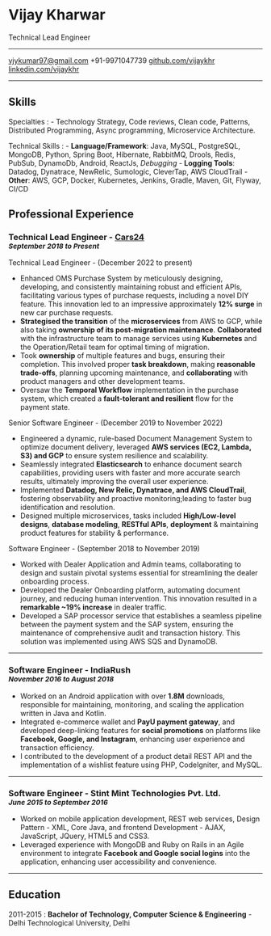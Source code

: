 <div id='title'>

Vijay Kharwar
============

Technical Lead Engineer

</div>


<div id='links'>

-------------------                                                 ----------------------------
<vjykumar97@gmail.com>                                                            +91-9971047739
[github.com/vijaykhr](https://github.com/vjycool97)                               [linkedin.com/vijaykhr](https://www.linkedin.com/in/vijay-kharwar-38512758/)    
-------------------                                                 ----------------------------

</div>


Skills
--------------------


<div class='list-with-margin'>

Specialties
:   - Technology Strategy, Code reviews, Clean code, Patterns, Distributed Programming, Async programming, Microservice Architecture.

Technical Skills
:   - __Language/Framework__: Java, MySQL, PostgreSQL, MongoDB, Python, Spring Boot, Hibernate, RabbitMQ, Drools, Redis, PubSub, DynamoDb, Android, ReactJs, _Debugging_
    - __Logging Tools__: Datadog, Dynatrace, NewRelic, Sumologic, CleverTap, AWS CloudTrail
    - __Other__: AWS, GCP, Docker, Kubernetes, Jenkins, Gradle, Maven, Git, Flyway, CI/CD

</div>


Professional Experience
----------

### Technical Lead Engineer - [Cars24](https://www.cars24.com/)<br><small class='text-normal'>_September 2018 to Present_</small>

<div class='experience-multi-type'>
Technical Lead Engineer - (December 2022 to present)
</div>

- Enhanced OMS Purchase System by meticulously designing, developing, and consistently maintaining robust and efficient APIs, facilitating various types of purchase requests, including a novel DIY feature. This innovation led to an impressive approximately **12% surge** in new car purchase requests.
- **Strategised the transition** of the **microservices** from AWS to GCP, while also taking **ownership of its post-migration maintenance**. **Collaborated** with the infrastructure team to manage services using **Kubernetes** and the Operation/Retail team for optimal timing of migration.
- Took **ownership** of multiple features and bugs, ensuring their completion. This involved proper **task breakdown**, making **reasonable trade-offs**, planning upcoming maintenance, and **collaborating** with product managers and other development teams.
- Oversaw the **Temporal Workflow** implementation in the purchase system, which created a **fault-tolerant and resilient** flow for the payment state.


<!-- <hr class='short-line' /> -->

<div class='experience-multi-type'>
Senior Software Engineer - (December 2019 to November 2022)
</div>

- Engineered a dynamic, rule-based Document Management System to optimize document delivery, leveraged **AWS services (EC2, Lambda, S3) and GCP** to ensure system resilience and scalability.
- Seamlessly integrated **Elasticsearch** to enhance document search capabilities, providing users with faster and more accurate search results, ultimately improving the overall user experience.
- Implemented **Datadog, New Relic, Dynatrace, and AWS CloudTrail**, fostering observability and proactive monitoring;leading to faster bug identification and resolution.
- Designed multiple microservices, tasks included **High/Low-level designs**, **database modeling**, **RESTful APIs**, **deployment** & maintaining product features for stability & performance.


<div class='experience-multi-type'>
Software Engineer - (September 2018 to November 2019)
</div>

- Worked with Dealer Application and Admin teams, collaborating to design and sustain pivotal systems essential for streamlining the dealer onboarding process.
- Developed the Dealer Onboarding platform, automating document journey, and reducing human intervention. This innovation resulted in a **remarkable ~19% increase** in dealer traffic.
- Developed a SAP processor service that establishes a seamless pipeline between the payment system and the SAP system, ensuring the maintenance of comprehensive audit and transaction history. This solution was implemented using AWS SQS and DynamoDB.  


<hr class='short-line' />



### Software Engineer - IndiaRush<br><small class='text-normal'>_November 2016 to August 2018_</small>
- Worked on an Android application with over **1.8M** downloads, responsible for maintaining, monitoring, and scaling the application written in Java and Kotlin.
- Integrated e-commerce wallet and **PayU payment gateway**, and developed deep-linking features for **social promotions** on platforms like **Facebook, Google, and Instagram**, enhancing user experience and transaction efficiency.
- I contributed to the development of a product detail REST API and the implementation of a wishlist feature using PHP, CodeIgniter, and MySQL.
 


<hr class='short-line' />


### Software Engineer - Stint Mint Technologies Pvt. Ltd.<br><small class='text-normal'>_June 2015 to September 2016_</small>
- Worked on mobile application development, REST web services, Design Pattern - XML, Core Java, and frontend Development - AJAX, JavaScript, JQuery, HTML5 and CSS3.
- Leveraged experience with MongoDB and Ruby on Rails in an Agile environment to integrate **Facebook and Google social logins** into the application, enhancing user accessibility and convenience.


<hr class='short-line' />



Education
---------

2011-2015
:   **Bachelor of Technology, Computer Science & Engineering** - Delhi Technological University, Delhi


